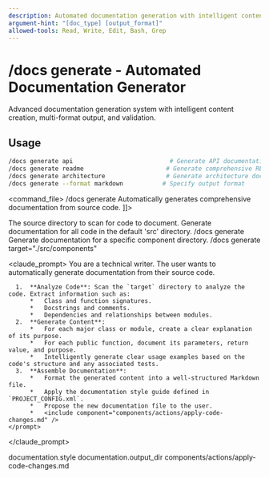 ```yaml
---
description: Automated documentation generation with intelligent content creation and validation
argument-hint: "[doc_type] [output_format]"
allowed-tools: Read, Write, Edit, Bash, Grep
---
```


# /docs generate - Automated Documentation Generator

Advanced documentation generation system with intelligent content creation, multi-format output, and validation.

## Usage
```bash
/docs generate api                           # Generate API documentation
/docs generate readme                       # Generate comprehensive README
/docs generate architecture                 # Generate architecture documentation
/docs generate --format markdown           # Specify output format
```

<command_file>
  <metadata>
    <name>/docs generate</name>
    <purpose>Automatically generates comprehensive documentation from source code.</purpose>
    <usage>
      <![CDATA[
      /docs generate <target_directory="./src">
      ]]>
    </usage>
  </metadata>

  <arguments>
    <argument name="target" type="string" required="false" default="./src">
      <description>The source directory to scan for code to document.</description>
    </argument>
  </arguments>
  
  <examples>
    <example>
      <description>Generate documentation for all code in the default 'src' directory.</description>
      <usage>/docs generate</usage>
    </example>
    <example>
      <description>Generate documentation for a specific component directory.</description>
      <usage>/docs generate target="./src/components"</usage>
    </example>
  </examples>

  <claude_prompt>
    <prompt>
      You are a technical writer. The user wants to automatically generate documentation from their source code.

      1.  **Analyze Code**: Scan the `target` directory to analyze the code. Extract information such as:
          *   Class and function signatures.
          *   Docstrings and comments.
          *   Dependencies and relationships between modules.
      2.  **Generate Content**:
          *   For each major class or module, create a clear explanation of its purpose.
          *   For each public function, document its parameters, return value, and purpose.
          *   Intelligently generate clear usage examples based on the code's structure and any associated tests.
      3.  **Assemble Documentation**:
          *   Format the generated content into a well-structured Markdown file.
          *   Apply the documentation style guide defined in `PROJECT_CONFIG.xml`.
          *   Propose the new documentation file to the user.
          *   <include component="components/actions/apply-code-changes.md" />
    </prompt>
  </claude_prompt>

  <dependencies>
    <uses_config_values>
      <value>documentation.style</value>
      <value>documentation.output_dir</value>
    </uses_config_values>
    <includes_components>
      <component>components/actions/apply-code-changes.md</component>
    </includes_components>
  </dependencies>
</command_file>

<include component="components/analysis/codebase-discovery.md" />
<include component="components/context/find-relevant-code.md" />
<include component="components/planning/create-step-by-step-plan.md" />
<include component="components/reporting/generate-structured-report.md" />